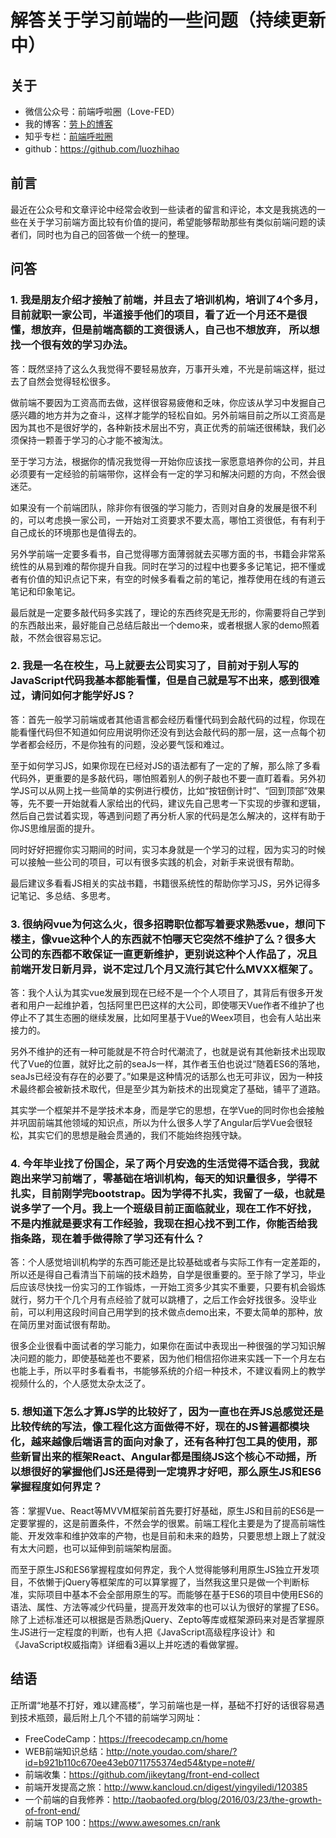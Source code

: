 # 解答关于学习前端的一些问题（持续更新中）

## 关于
* 微信公众号：前端呼啦圈（Love-FED）
* 我的博客：[劳卜的博客](http://www.cnblogs.com/luozhihao)
* 知乎专栏：[前端呼啦圈](https://zhuanlan.zhihu.com/font-end)
* github：https://github.com/luozhihao

## 前言
最近在公众号和文章评论中经常会收到一些读者的留言和评论，本文是我挑选的一些在关于学习前端方面比较有价值的提问，希望能够帮助那些有类似前端问题的读者们，同时也为自己的回答做一个统一的整理。

## 问答

### 1. 我是朋友介绍才接触了前端，并且去了培训机构，培训了4个多月，目前就职一家公司，半道接手他们的项目，看了近一个月还不是很懂，想放弃，但是前端高额的工资很诱人，自己也不想放弃， 所以想找一个很有效的学习办法。

答：既然坚持了这么久我觉得不要轻易放弃，万事开头难，不光是前端这样，挺过去了自然会觉得轻松很多。

做前端不要因为工资高而去做，这样很容易疲倦和乏味，你应该从学习中发掘自己感兴趣的地方并为之奋斗，这样才能学的轻松自如。另外前端目前之所以工资高是因为其也不是很好学的，各种新技术层出不穷，真正优秀的前端还很稀缺，我们必须保持一颗善于学习的心才能不被淘汰。

至于学习方法，根据你的情况我觉得一开始你应该找一家愿意培养你的公司，并且必须要有一定经验的前端带你，这样会有一定的学习和解决问题的方向，不然会很迷茫。

如果没有一个前端团队，除非你有很强的学习能力，否则对自身的发展是很不利的，可以考虑换一家公司，一开始对工资要求不要太高，哪怕工资很低，有有利于自己成长的环境那也是值得去的。

另外学前端一定要多看书，自己觉得哪方面薄弱就去买哪方面的书，书籍会非常系统性的从易到难的帮你提升自我。同时在学习的过程中也要多多记笔记，把不懂或者有价值的知识点记下来，有空的时候多看看之前的笔记，推荐使用在线的有道云笔记和印象笔记。

最后就是一定要多敲代码多实践了，理论的东西终究是无形的，你需要将自己学到的东西敲出来，最好能自己总结后敲出一个demo来，或者根据人家的demo照着敲，不然会很容易忘记。


### 2. 我是一名在校生，马上就要去公司实习了，目前对于别人写的JavaScript代码我基本都能看懂，但是自己就是写不出来，感到很难过，请问如何才能学好JS？

答：首先一般学习前端或者其他语言都会经历看懂代码到会敲代码的过程，你现在能看懂代码但不知道如何应用说明你还没有到达会敲代码的那一层，这一点每个初学者都会经历，不是你独有的问题，没必要气馁和难过。

至于如何学习JS，如果你现在已经对JS的语法都有了一定的了解，那么除了多看代码外，更重要的是多敲代码，哪怕照着别人的例子敲也不要一直盯着看。另外初学JS可以从网上找一些简单的实例进行模仿，比如“按钮倒计时”、“回到顶部”效果等，先不要一开始就看人家给出的代码，建议先自己思考一下实现的步骤和逻辑，然后自己尝试着实现，等遇到问题了再分析人家的代码是怎么解决的，这样有助于你JS思维层面的提升。

同时好好把握你实习期间的时间，实习本身就是一个学习的过程，因为实习的时候可以接触一些公司的项目，可以有很多实践的机会，对新手来说很有帮助。

最后建议多看看JS相关的实战书籍，书籍很系统性的帮助你学习JS，另外记得多记笔记、多总结、多思考。

### 3. 很纳闷vue为何这么火，很多招聘职位都写着要求熟悉vue，想问下楼主，像vue这种个人的东西就不怕哪天它突然不维护了么？很多大公司的东西都不敢保证一直更新维护，更别说这种个人作品了，况且前端开发日新月异，说不定过几个月又流行其它什么MVXX框架了。

答：我个人认为其实vue发展到现在已经不是一个个人项目了，其背后有很多开发者和用户一起维护着，包括阿里巴巴这样的大公司，即使哪天Vue作者不维护了也停止不了其生态圈的继续发展，比如阿里基于Vue的Weex项目，也会有人站出来接力的。

另外不维护的还有一种可能就是不符合时代潮流了，也就是说有其他新技术出现取代了Vue的位置，就好比之前的seaJs一样，其作者玉伯也说过“随着ES6的落地，seaJs已经没有存在的必要了。”如果是这种情况的话那么也无可非议，因为一种技术最终都会被新技术取代，但是至少其为新技术的出现奠定了基础，铺平了道路。

其实学一个框架并不是学技术本身，而是学它的思想，在学Vue的同时你也会接触并巩固前端其他领域的知识点，所以为什么很多人学了Angular后学Vue会很轻松，其实它们的思想是融会贯通的，我们不能始终抱残守缺。

### 4. 今年毕业找了份国企，呆了两个月安逸的生活觉得不适合我，我就跑出来学习前端了，零基础在培训机构，每天的知识量很多，学得不扎实，目前刚学完bootstrap。因为学得不扎实，我留了一级，也就是说多学了一个月。我上一个班级目前正面临就业，现在工作不好找，不是内推就是要求有工作经验，我现在担心找不到工作，你能否给我指条路，现在着手做得除了学习还有什么？

答：个人感觉培训机构学的东西可能还是比较基础或者与实际工作有一定差距的，所以还是得自己看清当下前端的技术趋势，自学是很重要的。至于除了学习，毕业后应该尽快找一份实习的工作锻炼，一开始工资多少其实不重要，只要有机会锻炼就行，努力干个几个月有点经验了就可以跳槽了，之后工作会好找很多。没毕业前，可以利用这段时间自己用学到的技术做点demo出来，不要太简单的那种，放在简历里对面试很有帮助。

很多企业很看中面试者的学习能力，如果你在面试中表现出一种很强的学习知识解决问题的能力，即使基础差也不要紧，因为他们相信招你进来实践一下一个月左右也能上手，所以平时多看看书，书能够系统的介绍一种技术，不建议看网上的教学视频什么的，个人感觉太杂太泛了。

### 5. 想知道下怎么才算JS学的比较好了，因为一直也在弄JS总感觉还是比较传统的写法，像工程化这方面做得不好，现在的JS普遍都模块化，越来越像后端语言的面向对象了，还有各种打包工具的使用，那些新冒出来的框架React、Angular都是围绕JS这个核心不动摇，所以想很好的掌握他们JS还是得到一定境界才好吧，那么原生JS和ES6掌握程度如何界定？

答：掌握Vue、React等MVVM框架前首先要打好基础，原生JS和目前的ES6是一定要掌握的，这是前置条件，不然会学的很累。前端工程化主要是为了提高前端性能、开发效率和维护效率的产物，也是目前和未来的趋势，只要思想上跟上了就没有太大问题，也可以延伸到前端架构层面。

而至于原生JS和ES6掌握程度如何界定，我个人觉得能够利用原生JS独立开发项目，不依懒于jQuery等框架库的可以算掌握了，当然我这里只是做一个判断标准，实际项目中基本不会全部用原生的写。而能够在基于ES6的项目中使用ES6的语法、属性、方法等减少代码量，提高开发效率的也可以认为很好的掌握了ES6。除了上述标准还可以根据是否熟悉jQuery、Zepto等库或框架源码来对是否掌握原生JS进行一定程度的判断，也有人把《JavaScript高级程序设计》和《JavaScript权威指南》详细看3遍以上并吃透的看做掌握。

## 结语

正所谓“地基不打好，难以建高楼”，学习前端也是一样，基础不打好的话很容易遇到技术瓶颈，最后附上几个不错的前端学习网址：

* FreeCodeCamp：https://freecodecamp.cn/home
* WEB前端知识总结：http://note.youdao.com/share/?id=b921b110c670ee43eb0711755374ed54&type=note#/
* 前端收集：https://github.com/jikeytang/front-end-collect
* 前端开发提高之旅：http://www.kancloud.cn/digest/yingyiledi/120385
* 一个前端的自我修养：http://taobaofed.org/blog/2016/03/23/the-growth-of-front-end/
* 前端 TOP 100：https://www.awesomes.cn/rank
